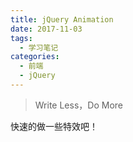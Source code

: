 ```yaml
---
title: jQuery Animation
date: 2017-11-03
tags:
  - 学习笔记
categories: 
  - 前端
  - jQuery
---
```


> Write Less，Do More

快速的做一些特效吧！

<!-- more -->